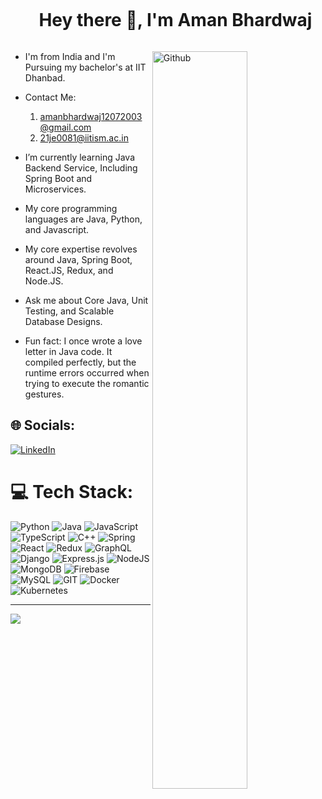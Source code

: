 <div id="user-content-toc">
  <ul align="center">
    <summary><h1 style="display: inline-block">Hey there 👋, I'm Aman Bhardwaj</h1></summary>
  </ul>
</div>

<img width="55%" align="right" alt="Github" src="https://raw.githubusercontent.com/onimur/.github/master/.resources/git-header.svg" />

- I'm from India and I'm Pursuing my bachelor's at IIT Dhanbad.

- Contact Me:
  1. amanbhardwaj12072003@gmail.com
  2. 21je0081@iitism.ac.in

- I’m currently learning Java Backend Service, Including Spring Boot and Microservices.
  
- My core programming languages are Java, Python, and Javascript.
  
- My core expertise revolves around Java, Spring Boot, React.JS, Redux, and Node.JS.
  
- Ask me about Core Java, Unit Testing, and Scalable Database Designs.
  
- Fun fact: I once wrote a love letter in Java code. It compiled perfectly, but the runtime errors occurred when trying to execute the romantic gestures.


## 🌐 Socials:
[![LinkedIn](https://img.shields.io/badge/LinkedIn-%230077B5.svg?logo=linkedin&logoColor=white)](https://linkedin.com/in/https://www.linkedin.com/in/aman-bhardwaj-138938143/) 

# 💻 Tech Stack:
![Python](https://img.shields.io/badge/python-3670A0?style=for-the-badge&logo=python&logoColor=ffdd54) ![Java](https://img.shields.io/badge/java-%23ED8B00.svg?style=for-the-badge&logo=openjdk&logoColor=white) ![JavaScript](https://img.shields.io/badge/javascript-%23323330.svg?style=for-the-badge&logo=javascript&logoColor=%23F7DF1E) ![TypeScript](https://img.shields.io/badge/typescript-%23007ACC.svg?style=for-the-badge&logo=typescript&logoColor=white) ![C++](https://img.shields.io/badge/c++-%2300599C.svg?style=for-the-badge&logo=c%2B%2B&logoColor=white) ![Spring](https://img.shields.io/badge/spring-%236DB33F.svg?style=for-the-badge&logo=spring&logoColor=white) ![React](https://img.shields.io/badge/react-%2320232a.svg?style=for-the-badge&logo=react&logoColor=%2361DAFB) ![Redux](https://img.shields.io/badge/redux-%23593d88.svg?style=for-the-badge&logo=redux&logoColor=white) ![GraphQL](https://img.shields.io/badge/-GraphQL-E10098?style=for-the-badge&logo=graphql&logoColor=white) ![Django](https://img.shields.io/badge/django-%23092E20.svg?style=for-the-badge&logo=django&logoColor=white) ![Express.js](https://img.shields.io/badge/express.js-%23404d59.svg?style=for-the-badge&logo=express&logoColor=%2361DAFB) ![NodeJS](https://img.shields.io/badge/node.js-6DA55F?style=for-the-badge&logo=node.js&logoColor=white) ![MongoDB](https://img.shields.io/badge/MongoDB-%234ea94b.svg?style=for-the-badge&logo=mongodb&logoColor=white) ![Firebase](https://img.shields.io/badge/Firebase-039BE5?style=for-the-badge&logo=Firebase&logoColor=white) ![MySQL](https://img.shields.io/badge/mysql-%2300000f.svg?style=for-the-badge&logo=mysql&logoColor=white) ![GIT](https://img.shields.io/badge/Git-fc6d26?style=for-the-badge&logo=git&logoColor=white) ![Docker](https://img.shields.io/badge/docker-%230db7ed.svg?style=for-the-badge&logo=docker&logoColor=white) ![Kubernetes](https://img.shields.io/badge/kubernetes-%23326ce5.svg?style=for-the-badge&logo=kubernetes&logoColor=white)

---
[![](https://visitcount.itsvg.in/api?id=amanbhardwaj12072003&icon=5&color=0)](https://visitcount.itsvg.in)

<!-- Proudly created with GPRM ( https://gprm.itsvg.in ) -->
